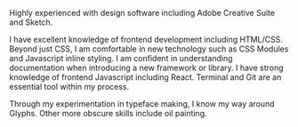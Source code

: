 Highly experienced with design software including Adobe Creative Suite and Sketch.

I have excellent knowledge of frontend development including HTML/CSS. Beyond just CSS, I am comfortable in new technology such as CSS Modules and Javascript inline styling. I am confident in understanding documentation when introducing a new framework or library. I have strong knowledge of frontend Javascript including React. Terminal and Git are an essential tool within my process.

Through my experimentation in typeface making, I know my way around Glyphs. Other more obscure skills include oil painting.
